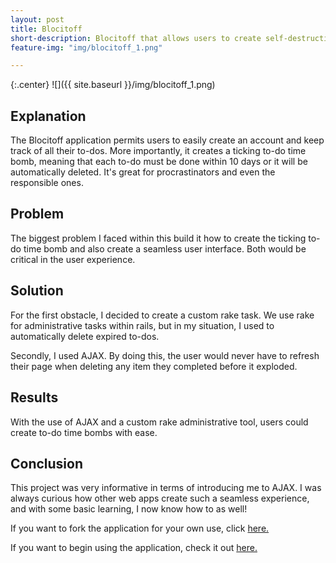 ```yaml
---
layout: post
title: Blocitoff 
short-description: Blocitoff that allows users to create self-destructing to-do lists
feature-img: "img/blocitoff_1.png"

---
```


{:.center}
![]({{ site.baseurl }}/img/blocitoff_1.png)


## Explanation

The Blocitoff application permits users to easily create an account and keep track of all their to-dos. More importantly, it creates a ticking to-do time bomb, meaning
that each to-do must be done within 10 days or it will be automatically deleted. It's great for procrastinators and even the responsible ones. 

## Problem

The biggest problem I faced within this build it how to create the ticking to-do time bomb and also create a seamless user interface. Both would be critical in the 
user experience. 

## Solution

For the first obstacle, I decided to create a custom rake task. We use rake for administrative tasks within rails, but in my situation, I used to automatically delete
expired to-dos. 

Secondly, I used AJAX. By doing this, the user would never have to refresh their page when deleting any item they completed before it exploded.  

## Results

With the use of AJAX and a custom rake administrative tool, users could create to-do time bombs with ease.

## Conclusion

This project was very informative in terms of introducing me to AJAX. I was always curious how other web apps create such a seamless experience, and with some
basic learning, I now know how to as well!

If you want to fork the application for your own use, click [here.](https://github.com/chiragshah321/blocitoff)

If you want to begin using the application, check it out [here.](https://damp-hamlet-24832.herokuapp.com/users/sign_in)

